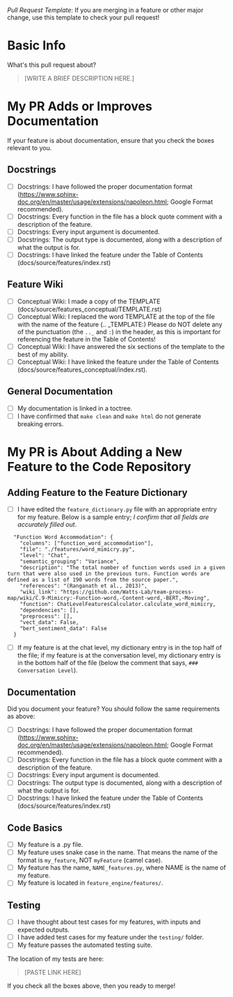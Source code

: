 _Pull Request Template_:
If you are merging in a feature or other major change, use this template to check your pull request!

# Basic Info
What's this pull request about? 
> [WRITE A BRIEF DESCRIPTION HERE.]

# My PR Adds or Improves Documentation
If your feature is about documentation, ensure that you check the boxes relevant to you.

## Docstrings
- [ ] Docstrings: I have followed the proper documentation format (https://www.sphinx-doc.org/en/master/usage/extensions/napoleon.html; Google Format recommended).
- [ ] Docstrings: Every function in the file has a block quote comment with a description of the feature.
- [ ] Docstrings: Every input argument is documented.
- [ ] Docstrings: The output type is documented, along with a description of what the output is for.
- [ ] Docstrings: I have linked the feature under the Table of Contents (docs/source/features/index.rst)

## Feature Wiki
- [ ] Conceptual Wiki: I made a copy of the TEMPLATE (docs/source/features_conceptual/TEMPLATE.rst)
- [ ] Conceptual Wiki: I replaced the word TEMPLATE at the top of the file with the name of the feature (.. _TEMPLATE:) Please do NOT delete any of the punctuation (the `.._` and `:`) in the header, as this is important for referencing the feature in the Table of Contents!
- [ ] Conceptual Wiki: I have answered the six sections of the template to the best of my ability.
- [ ] Conceptual Wiki: I have linked the feature under the Table of Contents (docs/source/features_conceptual/index.rst).

## General Documentation
- [ ] My documentation is linked in a toctree.
- [ ] I have confirmed that `make clean` and `make html` do not generate breaking errors.

# My PR is About Adding a New Feature to the Code Repository

## Adding Feature to the Feature Dictionary
- [ ] I have edited the `feature_dictionary.py` file with an appropriate entry for my feature. Below is a sample entry; *I confirm that all fields are accurately filled out*.

```
  "Function Word Accommodation": {
    "columns": ["function_word_accommodation"],
    "file": "./features/word_mimicry.py",
    "level": "Chat",
    "semantic_grouping": "Variance",
    "description": "The total number of function words used in a given turn that were also used in the previous turn. Function words are defined as a list of 190 words from the source paper.",
    "references": "(Ranganath et al., 2013)",
    "wiki_link": "https://github.com/Watts-Lab/team-process-map/wiki/C.9-Mimicry:-Function-word,-Content-word,-BERT,-Moving",
    "function": ChatLevelFeaturesCalculator.calculate_word_mimicry,
    "dependencies": [],
    "preprocess": [],
    "vect_data": False,
    "bert_sentiment_data": False
  }
```
- [ ] If my feature is at the chat level, my dictionary entry is in the top half of the file; if my feature is at the conversation level, my dictionary entry is in the bottom half of the file (below the comment that says, `### Conversation Level`).

## Documentation
Did you document your feature? You should follow the same requirements as above:
- [ ] Docstrings: I have followed the proper documentation format (https://www.sphinx-doc.org/en/master/usage/extensions/napoleon.html; Google Format recommended).
- [ ] Docstrings: Every function in the file has a block quote comment with a description of the feature.
- [ ] Docstrings: Every input argument is documented.
- [ ] Docstrings: The output type is documented, along with a description of what the output is for.
- [ ] Docstrings: I have linked the feature under the Table of Contents (docs/source/features/index.rst)

## Code Basics
- [ ] My feature is a .py file.
- [ ] My feature uses snake case in the name. That means the name of the format is `my_feature`, NOT `myFeature` (camel case).
- [ ] My feature has the name, `NAME_features.py`, where NAME is the name of my feature.
- [ ] My feature is located in `feature_engine/features/`.

## Testing
- [ ] I have thought about test cases for my features, with inputs and expected outputs.
- [ ] I have added test cases for my feature under the `testing/` folder.
- [ ] My feature passes the automated testing suite.

The location of my tests are here:
> [PASTE LINK HERE]

If you check all the boxes above, then you ready to merge!
